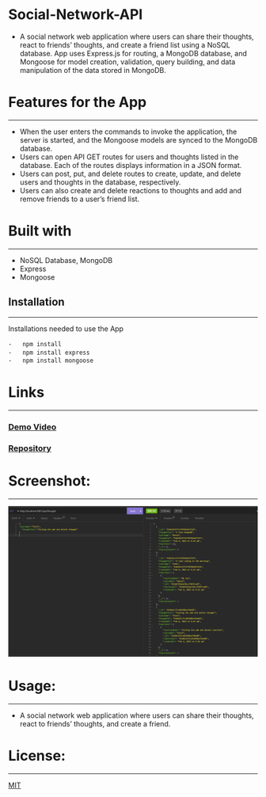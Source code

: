 

# Social-Network-API
-	A social network web application where users can share their thoughts, react to friends’ thoughts, and create a friend list using a NoSQL database. App uses Express.js for routing, a MongoDB database, and Mongoose for model creation, validation, query building, and data manipulation of the data stored in MongoDB.
# Features for the App 
-----------------------------------------------------------------------  
-	When the user enters the commands to invoke the application, the server is started, and the Mongoose models are synced to the MongoDB database.
-	Users can open API GET routes for users and thoughts listed in the database. Each of the routes displays information in a JSON format.
- Users can post, put, and delete routes to create, update, and delete users and thoughts in the database, respectively. 
- Users can also create and delete reactions to thoughts and add and remove friends to a user’s friend list.
# Built with
-----------------------------------------------------------------------
-	NoSQL Database, MongoDB
-	Express
-	Mongoose 
## Installation
-----------------------------------------------------------------------

Installations needed to use the App 
```bash
-	npm install 
-	npm install express
-	npm install mongoose
```
# Links
-----------------------------------------------------------------------
### [Demo Video](https://youtu.be/rMnoTxdJhcQ)
### [Repository]()


# Screenshot:
----------------------------------------------------------------------

 ![Screenshot](assets/ThoughtSampleScreenShot.PNG)

# Usage:
----------------------------------------------------------------------
-	A social network web application where users can share their thoughts, react to friends’ thoughts, and create a friend.

# License:
-----------------------------------------------------------------------
[MIT](https://choosealicense.com/licenses/mit/)


